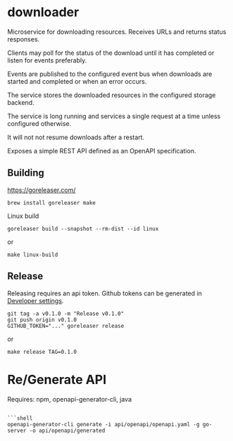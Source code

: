 # downloader

Microservice for downloading resources. Receives URLs and returns status responses. 

Clients may poll for the status of the download until it has completed or listen for
events preferably.

Events are published to the configured event bus when downloads are started and completed or when an
error occurs.

The service stores the downloaded resources in the configured storage backend.

The service is long running and services a single request at a time unless configured otherwise.

It will not not resume downloads after a restart.

Exposes a simple REST API defined as an OpenAPI specification.

## Building

https://goreleaser.com/

```shell
brew install goreleaser make
```

Linux build

```shell
goreleaser build --snapshot --rm-dist --id linux
```

or

```shell
make linux-build
```

## Release

Releasing requires an api token. Github tokens can be generated
in [Developer settings](https://github.com/settings/tokens).

```shell
git tag -a v0.1.0 -m "Release v0.1.0"
git push origin v0.1.0
GITHUB_TOKEN="..." goreleaser release
```

or

```shell
make release TAG=0.1.0
```

# Re/Generate API

Requires: npm, openapi-generator-cli, java

```shell

```shell
openapi-generator-cli generate -i api/openapi/openapi.yaml -g go-server -o api/openapi/generated
```

